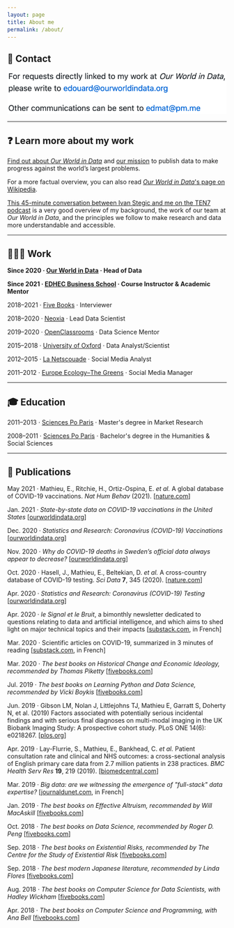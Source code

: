 ```yaml
---
layout: page
title: About me
permalink: /about/
---
```



## 📩 Contact

![contact](https://raw.githubusercontent.com/edomt/edomt.github.io/master/images/email.png)

---

## ❓ Learn more about my work

[Find out about _Our World in Data_](https://ourworldindata.org/about) and [our mission](https://ourworldindata.org/problems-and-progress) to publish data to make progress against the world’s largest problems.

For a more factual overview, you can also read [_Our World in Data_'s page on Wikipedia](https://en.wikipedia.org/wiki/Our_World_in_Data).

[This 45-minute conversation between Ivan Stegic and me on the TEN7 podcast](https://ten7.com/podcast/episode/edouard-mathieu-open-data-approach-solving-worlds-problems) is a very good overview of my background, the work of our team at _Our World in Data_, and the principles we follow to make research and data more understandable and accessible.

---

## 👨🏻‍💻 Work

**Since 2020 · [Our World in Data](https://ourworldindata.org/) · Head of Data**

**Since 2021 · [EDHEC Business School](https://www.edhec.edu/en) · Course Instructor & Academic Mentor**

2018–2021 · [Five Books](https://fivebooks.com/interviewer/edouard-mathieu/) · Interviewer

2018–2020 · [Neoxia](https://neoxia.com/) · Lead Data Scientist

2019–2020 · [OpenClassrooms](https://openclassrooms.com) · Data Science Mentor

2015–2018 · [University of Oxford](https://www.medsci.ox.ac.uk/) · Data Analyst/Scientist

2012–2015 · [La Netscouade](http://www.lanetscouade.com/) · Social Media Analyst

2011–2012 · [Europe Ecology–The Greens](http://eelv.fr/) · Social Media Manager

---

## 🎓 Education

2011–2013 · [Sciences Po Paris](https://www.sciencespo.fr/ecole-management-innovation/en) · Master's degree in Market Research

2008–2011 · [Sciences Po Paris](https://www.sciencespo.fr/en/education/undergraduate-studies) · Bachelor's degree in the Humanities & Social Sciences

---

## 📝 Publications

May 2021 · Mathieu, E., Ritchie, H., Ortiz-Ospina, E. _et al._ A global database of COVID-19 vaccinations. _Nat Hum Behav_ (2021). [[nature.com](https://doi.org/10.1038/s41562-021-01122-8)]

Jan. 2021 · *State-by-state data on COVID-19 vaccinations in the United States* [[ourworldindata.org](https://ourworldindata.org/us-states-vaccinations)]

Dec. 2020 · *Statistics and Research: Coronavirus (COVID-19) Vaccinations* [[ourworldindata.org](https://ourworldindata.org/covid-vaccinations)]

Nov. 2020 · *Why do COVID-19 deaths in Sweden’s official data always appear to decrease?* [[ourworldindata.org](https://ourworldindata.org/covid-sweden-death-reporting)]

Oct. 2020 · Hasell, J., Mathieu, E., Beltekian, D. _et al._ A cross-country database of COVID-19 testing. _Sci Data_ **7**, 345 (2020). [[nature.com](https://doi.org/10.1038/s41597-020-00688-8)]

Apr. 2020 · *Statistics and Research: Coronavirus (COVID-19) Testing* [[ourworldindata.org](https://ourworldindata.org/coronavirus-testing)]

Apr. 2020 · _le Signal et le Bruit_, a bimonthly newsletter dedicated to questions relating to data and artificial intelligence, and which aims to shed light on major technical topics and their impacts [[substack.com](https://signaletbruit.substack.com), in French]

Mar. 2020 · Scientific articles on COVID-19, summarized in 3 minutes of reading [[substack.com](https://covid19sci.substack.com/archive?sort=new), in French]

Mar. 2020 · *The best books on Historical Change and Economic Ideology, recommended by Thomas Piketty* [[fivebooks.com](https://fivebooks.com/best-books/economic-ideology-thomas-piketty/)]

Jul. 2019 · *The best books on Learning Python and Data Science, recommended by Vicki Boykis* [[fivebooks.com](https://fivebooks.com/best-books/learning-python-and-data-science-vicki-boykis/)]

Jun. 2019 · Gibson LM, Nolan J, Littlejohns TJ, Mathieu E, Garratt S, Doherty N, et al. (2019) Factors associated with potentially serious incidental findings and with serious final diagnoses on multi-modal imaging in the UK Biobank Imaging Study: A prospective cohort study. PLoS ONE 14(6): e0218267. [[plos.org](https://doi.org/10.1371/journal.pone.0218267)]

Apr. 2019 · Lay-Flurrie, S., Mathieu, E., Bankhead, C. _et al._ Patient consultation rate and clinical and NHS outcomes: a cross-sectional analysis of English primary care data from 2.7 million patients in 238 practices. _BMC Health Serv Res_ **19**, 219 (2019). [[biomedcentral.com](https://doi.org/10.1186/s12913-019-4036-y)]

Mar. 2019 · *Big data: are we witnessing the emergence of "full-stack" data expertise?* [[journaldunet.com](https://www.journaldunet.com/solutions/expert/70788/big-data---assiste-t-on-a-l-emergence-d-une-expertise-data--full-stack.shtml), in French]

Jan. 2019 · *The best books on Effective Altruism, recommended by Will MacAskill* [[fivebooks.com](https://fivebooks.com/best-books/effective-altruism-will-macaskill/)]

Oct. 2018 · *The best books on Data Science, recommended by Roger D. Peng* [[fivebooks.com](https://fivebooks.com/best-books/data-science-roger-peng/)]

Sep. 2018 · *The best books on Existential Risks, recommended by The Centre for the Study of Existential Risk* [[fivebooks.com](https://fivebooks.com/best-books/existential-risks-cambridge-cser/)]

Sep. 2018 · *The best modern Japanese literature, recommended by Linda Flores* [[fivebooks.com](https://fivebooks.com/best-books/modern-japanese-literature-linda-flores/)]

Aug. 2018 · *The best books on Computer Science for Data Scientists, with Hadley Wickham* [[fivebooks.com](https://fivebooks.com/best-books/computer-science-data-science-hadley-wickham/)]

Apr. 2018 · *The best books on Computer Science and Programming, with Ana Bell* [[fivebooks.com](https://fivebooks.com/best-books/programming-computer-science-ana-bell/)]
